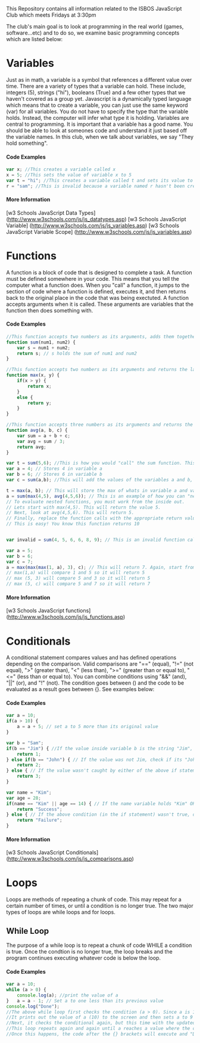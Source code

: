 This Repository contains all information related to the ISBOS JavaScript Club which meets Fridays at 3:30pm


The club's main goal is to look at programming in the real world (games, software...etc) and to do so, we examine basic programming concepts which are listed below:

# Variables
Just as in math, a variable is a symbol that references a different value over time. There are a variety of types that a variable can hold. These include, integers (5), strings ("hi"), booleans (True) and a few other types that we haven't covered as a group yet. Javascript is a dynamically typed language which means that to create a variable, you can just use the same keyword (var) for all variables. You do not have to specify the type that the variable holds. Instead, the computer will infer what type it is holding. 
Variables are central to programming. It is important that a variable has a good name. You should be able to look at someones code and understand it just based off the variable names. In this club, when we talk about variables, we say "They hold something". 


#### Code Examples

```javascript
var x; //This creates a variable called x
x = 5; //This sets the value of variable x to 5
var t = "hi"; //This creates a variable called t and sets its value to "hi"
r = "sam"; //This is invalid because a variable named r hasn't been created yet
```

#### More Information

[w3 Schools JavaScript Data Types] (http://www.w3schools.com/js/js_datatypes.asp)
[w3 Schools JavaScript Variable] (http://www.w3schools.com/js/js_variables.asp)
[w3 Schools JavaScript Variable Scope] (http://www.w3schools.com/js/js_variables.asp)


# Functions
A function is a block of code that is designed to complete a task. A function must be defined somewhere in your code. This means that you tell the computer what a function does. When you "call" a function, it jumps to the section of code where a function is defined, executes it, and then returns back to the original place in the code that was being exectuted. A function accepts arguments when it is called. These arguments are variables that the function then does something with.

#### Code Examples

```javascript
//This function accepts two numbers as its arguments, adds them together and then returns the sum
function sum(num1, num2) {
	var s = num1 + num2;
	return s; // s holds the sum of num1 and num2
}

//This function accepts two numbers as its arguments and returns the larger of the two.
function max(x, y) {
	if(x > y) {
		return x;
	}
	else {
		return y;
	}
}

//This function accepts three numbers as its arguments and returns the average of the three.
function avg(a, b, c) {
	var sum = a + b + c;
	var avg = sum / 3;
	return avg;
}

var t = sum(5,6); //This is how you would "call" the sum function. This will add 5 and 6, and store the result in variable t
var a = 4; // Stores 4 in variable a
var b = 6; // Stores 6 in variable b
var c = sum(a,b); //This will add the values of the variables a and b, and store the result in c. Since a holds 4 and b holds 6, c will hold 10

t = max(a, b); // This will store the max of whats in variable a and variable b, in variable t. You'll notice we used t earlier, and now are overwrtiing the value
a = sum(max(4,5), avg(4,5,6)); // This is an example of how you can "nest" functions. That is, you can put a function call in place of another functions argument.
// To evaluate nested functions, you must work from the inside out. 
// Lets start with max(4,5). This will return the value 5.
// Next, look at avg(4,5,6). This will return 5.
// Finally, replace the function calls with the appropriate return values so now you have a = sum(5,5)
// This is easy! You know this function returns 10


var invalid = sum(4, 5, 6, 6, 8, 9); // This is an invalid function call. We are calling the sum function and passing 6 arguments. However, the sum function is defined to only accept 2 arguments.

var a = 5;
var b = 6;
var c = 7;
a = max(max(max(1, a), 3), c); // This will return 7. Again, start from the inside and work out:
// max(1,a) will compare 1 and 5 so it will return 5
// max (5, 3) will compare 5 and 3 so it will return 5
// max (5, c) will compare 5 and 7 so it will return 7

```

#### More Information

[w3 Schools JavaScript functions] (http://www.w3schools.com/js/js_functions.asp)


# Conditionals

A conditional statement compares values and has defined operations depending on the comparison. Valid comparisons are "==" (equal), "!=" (not equal), ">" (greater than), "<" (less than), ">=" (greater than or equal to), "<=" (less than or equal to). You can combine conditions using "&&" (and), "||" (or), and "!" (not). The condition goes between () and the code to be evaluated as a result goes between {}. See examples below:

#### Code Examples

```javascript
var a = 10;
if(a > 10) {
	a = a + 5; // set a to 5 more than its original value
}

var b = "Sam";
if(b == "Jim") { //If the value inside variable b is the string "Jim", do something
	return 1;
} else if(b == "John") { // If the value was not Jim, check if its "John". If so, do something
	return 2;
} else { // If the value wasn't caught by either of the above if statements, do something
	return 3;
}

var name = "Kim";
var age = 28;
if(name == "Kim" || age == 14) { // If the name variable holds "Kim" OR if the age variable holds 14, do something
	return "Success";
} else { // If the above condition (in the if statement) wasn't true, do something
	return "Failure";
}

```

#### More Information

[w3 Schools JavaScript Conditionals] (http://www.w3schools.com/js/js_comparisons.asp)

# Loops
Loops are methods of repeating a chunk of code. This may repeat for a certain number of times, or until a condition is no longer true. The two major types of loops are while loops and for loops. 

## While Loop
The purpose of a while loop is to repeat a chunk of code WHILE a condition is true. Once the condtion is no longer true, the loop breaks and the program continues executing whatever code is below the loop.

#### Code Examples

```javascript
var a = 10;
while (a > 0) {
	console.log(a); //print the value of a
}	a = a - 1; // Set a to one less than its previous value
console.log("Done");
//The above while loop first checks the condition (a > 0). Since a is 10, and 10 > 0, this condition is true and the computer looks at the code inside the {} brackets. 
//It prints out the value of a (10) to the screen and then sets a to 9 (a = 10 - 1). 
//Next, it checks the conditional again, but this time with the updated value of a, which is now 9. Since 9 > 0, it completes the code inside the {} brackets again. 
//This loop repeats again and again until a reaches a value where the condition, a > 0 is not true. 
//Once this happens, the code after the {} brackets will execute and "Done" will be printed to the screen.
```



